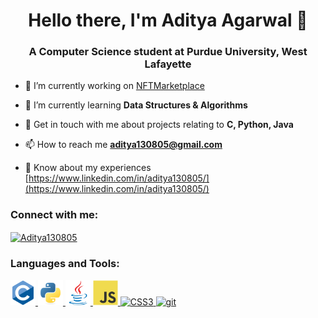 <h1 align="center">Hello there, I'm Aditya Agarwal 👋</h1>
<h3 align="center">A Computer Science student at Purdue University, West Lafayette</h3>

- 🔭 I’m currently working on [NFTMarketplace](https://github.com/Aditya130805/NFTMarketplace)

- 🌱 I’m currently learning **Data Structures & Algorithms**

- 💬 Get in touch with me about projects relating to **C, Python, Java**

- 📫 How to reach me **aditya130805@gmail.com**
  
- 📄 Know about my experiences [https://www.linkedin.com/in/aditya130805/](https://www.linkedin.com/in/aditya130805/)
  
<!-- [![Aditya's GitHub stats](https://github-readme-stats.vercel.app/api?username=Aditya130805&show_icons=true&theme=dracula&bg_color=00000000#gh-dark-mode-only)](https://github.com/Aditya130805/#gh-dark-mode-only)
[![Aditya's GitHub stats](https://github-readme-stats.vercel.app/api?username=Aditya130805&show_icons=true&theme=default&bg_color=00000000#gh-light-mode-only)](https://github.com/Aditya130805/#gh-light-mode-only)

[![Top Langs](https://github-readme-stats.vercel.app/api/top-langs/?username=Aditya130805&layout=donut&theme=dracula&hide_progress=true&bg_color=00000000)](https://github.com/Aditya130805/#gh-dark-mode-only)
[![Top Langs](https://github-readme-stats.vercel.app/api/top-langs/?username=Aditya130805&layout=donut&theme=default&hide_progress=true&bg_color=00000000)](https://github.com/Aditya130805/#gh-light-mode-only) -->


<h3 align="left">Connect with me:</h3>
<p align="left">
<a href="https://linkedin.com/in/aditya130805" target="blank"><img align="center" src="https://raw.githubusercontent.com/rahuldkjain/github-profile-readme-generator/master/src/images/icons/Social/linked-in-alt.svg" alt="Aditya130805" height="30" width="40" /></a>
</p>

<h3 align="left">Languages and Tools:</h3>
<p align="left"> 
  <a href="https://www.cprogramming.com/" target="_blank" rel="noreferrer"> 
    <img src="https://raw.githubusercontent.com/devicons/devicon/master/icons/c/c-original.svg" alt="c" width="40" height="40"/> 
  </a> 
  <a href="https://www.python.org" target="_blank" rel="noreferrer"> 
    <img src="https://raw.githubusercontent.com/devicons/devicon/master/icons/python/python-original.svg" alt="python" width="40" height="40"/> 
  </a>
  <a href="https://www.java.com" target="_blank" rel="noreferrer"> 
    <img src="https://raw.githubusercontent.com/devicons/devicon/master/icons/java/java-original.svg" alt="java" width="40" height="40"/> 
  </a> 
  <a href="https://developer.mozilla.org/en-US/docs/Web/JavaScript" target="_blank" rel="noreferrer"> 
    <img src="https://raw.githubusercontent.com/devicons/devicon/master/icons/javascript/javascript-original.svg" alt="javascript" width="40" height="40"/> 
  </a>  
  <a href="https://developer.mozilla.org/en-US/docs/Web/CSS" target="_blank" rel="noreferrer">
    <img src="https://upload.wikimedia.org/wikipedia/commons/d/d5/CSS3_logo_and_wordmark.svg" alt="CSS3" width="40" height="40"/>
  </a>
  <a href="https://git-scm.com/" target="_blank" rel="noreferrer"> 
     <img src="https://www.vectorlogo.zone/logos/git-scm/git-scm-icon.svg" alt="git" width="40" height="40"/> 
  </a>
</p>
